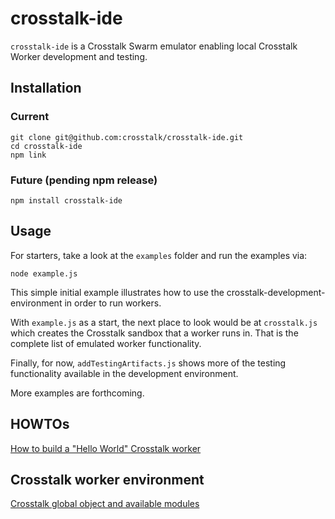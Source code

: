 crosstalk-ide
=============

`crosstalk-ide` is a Crosstalk Swarm emulator enabling local Crosstalk Worker development and testing.

## Installation

### Current

    git clone git@github.com:crosstalk/crosstalk-ide.git
    cd crosstalk-ide
    npm link

### Future (pending npm release)

    npm install crosstalk-ide

## Usage

For starters, take a look at the `examples` folder and run the examples via:

    node example.js

This simple initial example illustrates how to use the crosstalk-development-environment in order to run workers. 

With `example.js` as a start, the next place to look would be at `crosstalk.js` which creates the Crosstalk sandbox that a worker runs in. That is the complete list of emulated worker functionality.

Finally, for now, `addTestingArtifacts.js` shows more of the testing functionality available in the development environment.

More examples are forthcoming.

## HOWTOs

[How to build a "Hello World" Crosstalk worker](/crosstalk/crosstalk-ide/wiki/Hello-World-HOWTO)

## Crosstalk worker environment

[Crosstalk global object and available modules](/crosstalk/crosstalk-ide/wiki/Crosstalk-environment)
